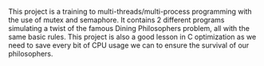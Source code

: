 This project is a training to multi-threads/multi-process programming with the use of mutex and semaphore. It contains 2 different programs simulating a twist of the famous Dining Philosophers problem, all with the same basic rules. This project is also a good lesson in C optimization as we need to save every bit of CPU usage we can to ensure the survival of our philosophers.

